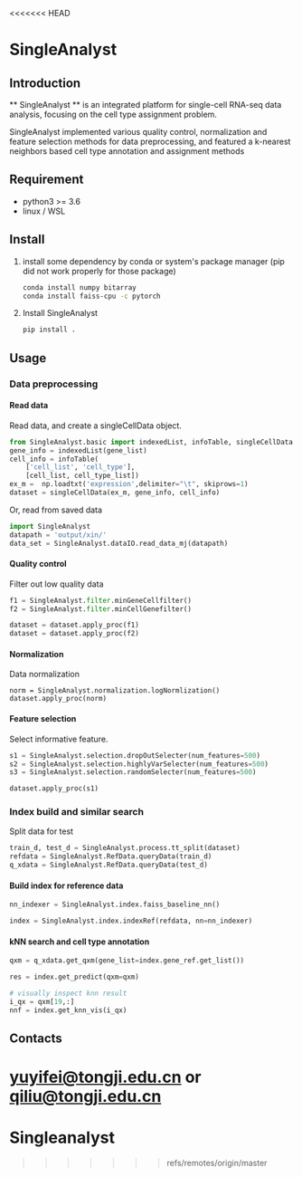 <<<<<<< HEAD
# SingleAnalyst

## Introduction
** SingleAnalyst ** is an integrated platform for single-cell RNA-seq data analysis,
focusing on the cell type assignment problem.

SingleAnalyst implemented various quality control, normalization and feature selection methods
for data preprocessing, and featured a k-nearest neighbors based cell type annotation and assignment methods 

 
## Requirement
* python3 >= 3.6
* linux / WSL

## Install
1. install some dependency by conda or system's package manager (pip did not work properly for those package)
    ```sh
    conda install numpy bitarray
    conda install faiss-cpu -c pytorch
    ```
2. Install SingleAnalyst
    ```sh
    pip install .
    ```

## Usage
### Data preprocessing
#### Read data

Read data, and create a singleCellData object.
```python
from SingleAnalyst.basic import indexedList, infoTable, singleCellData
gene_info = indexedList(gene_list)
cell_info = infoTable(
    ['cell_list', 'cell_type'],
    [cell_list, cell_type_list])
ex_m =  np.loadtxt('expression',delimiter="\t", skiprows=1)
dataset = singleCellData(ex_m, gene_info, cell_info)
```

Or, read from saved data
```python
import SingleAnalyst
datapath = 'output/xin/'
data_set = SingleAnalyst.dataIO.read_data_mj(datapath)
```
#### Quality control
Filter out low quality data
```python
f1 = SingleAnalyst.filter.minGeneCellfilter()
f2 = SingleAnalyst.filter.minCellGenefilter()

dataset = dataset.apply_proc(f1)
dataset = dataset.apply_proc(f2)
```

#### Normalization
Data normalization
```
norm = SingleAnalyst.normalization.logNormlization()
dataset.apply_proc(norm)
```

#### Feature selection
Select informative feature.
```python
s1 = SingleAnalyst.selection.dropOutSelecter(num_features=500)
s2 = SingleAnalyst.selection.highlyVarSelecter(num_features=500)
s3 = SingleAnalyst.selection.randomSelecter(num_features=500)

dataset.apply_proc(s1)
```

### Index build and similar search
Split data for test
```python
train_d, test_d = SingleAnalyst.process.tt_split(dataset)
refdata = SingleAnalyst.RefData.queryData(train_d)
q_xdata = SingleAnalyst.RefData.queryData(test_d)
```

#### Build index for reference data
```python
nn_indexer = SingleAnalyst.index.faiss_baseline_nn()

index = SingleAnalyst.index.indexRef(refdata, nn=nn_indexer)
```

#### kNN search and cell type annotation
```python
qxm = q_xdata.get_qxm(gene_list=index.gene_ref.get_list())

res = index.get_predict(qxm=qxm)

# visually inspect knn result  
i_qx = qxm[19,:]
nnf = index.get_knn_vis(i_qx)
```


## Contacts
yuyifei@tongji.edu.cn or qiliu@tongji.edu.cn
=======
# Singleanalyst
>>>>>>> refs/remotes/origin/master
